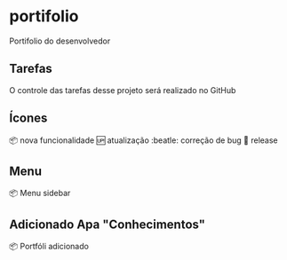 # portifolio
Portifolio do desenvolvedor

## Tarefas

O controle das tarefas desse projeto será realizado no GitHub

## Ícones

:package: nova funcionalidade
:up: atualização
:beatle: correção de bug
:checkered_flag: release

## Menu
:package: Menu sidebar

## Adicionado Apa "Conhecimentos"
:package: Portfóli adicionado
